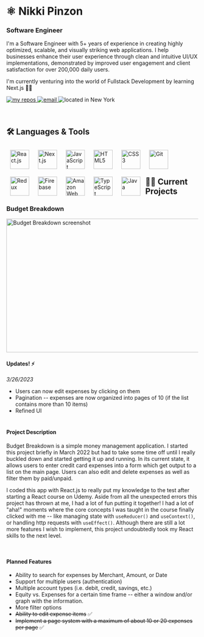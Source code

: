 <h1>⚛ Nikki Pinzon</h1>

### Software Engineer

<p>I'm a Software Engineer with 5+ years of experience in creating highly optimized, scalable, and visually striking web applications. I help businesses enhance their user experience through clean and intuitive UI/UX implementations, demonstrated by improved user engagement and client satisfaction for over 200,000 daily users.</p>

<p>I'm currently venturing into the world of Fullstack Development by learning Next.js 👩‍💻</p>

<!-- Badges -->
<p>
  <a href="https://github.com/npinzon1994?tab=repositories">
    <img alt="my repos" title="My Repositories" src="https://custom-icon-badges.demolab.com/badge/-My%20Repos-439D4B?style=for-the-badge&logoColor=white&logo=repo"/>
  </a>
  <a href="mailto:npinzon1994@gmail.com">
    <img alt="email" title="Shoot me an Email" src="https://custom-icon-badges.demolab.com/badge/-npinzon1994@gmail.com-28A0EF?style=for-the-badge&logo=mention&logoColor=white"/>
  </a>
  <a>
    <img alt="located in New York" title="Lives in New York" src="https://custom-icon-badges.demolab.com/badge/New_York-USA-9564D8?style=for-the-badge&logo=location&logoColor=white"/>
  </a>
</p>

<br/>

## 🛠 Languages & Tools
<p>
  <img align="left" alt="React.js" width="50px" style="padding: 10px;" src="https://cdn.jsdelivr.net/gh/devicons/devicon/icons/react/react-original.svg" />
  <img align="left" alt="Next.js" width="50px" style="padding: 10px;" src="https://cdn.jsdelivr.net/gh/devicons/devicon@latest/icons/nextjs/nextjs-original.svg" />
  <img align="left" alt="JavaScript" width="50px" style="padding: 10px;" src="https://cdn.jsdelivr.net/gh/devicons/devicon/icons/javascript/javascript-original.svg" />
  <img align="left" alt="HTML5" width="50px" style="padding: 10px;" src="https://cdn.jsdelivr.net/gh/devicons/devicon/icons/html5/html5-original.svg" />
  <img align="left" alt="CSS3" width="50px" style="padding: 10px;" src="https://cdn.jsdelivr.net/gh/devicons/devicon/icons/css3/css3-original.svg" />
  <img align="left" alt="Git" width="50px" style="padding: 10px;" src="https://cdn.jsdelivr.net/gh/devicons/devicon/icons/git/git-original.svg" />
  <img align="left" alt="Redux" width="50px" style="padding: 10px;" src="https://cdn.jsdelivr.net/gh/devicons/devicon/icons/redux/redux-original.svg" />
   <img align="left" alt="Firebase" width="50px" style="padding: 10px;" src="https://cdn.jsdelivr.net/gh/devicons/devicon/icons/firebase/firebase-plain.svg" />
  <img align="left" alt="Amazon Web Services" width="50px" style="padding: 10px;" src="https://cdn.jsdelivr.net/gh/devicons/devicon@latest/icons/amazonwebservices/amazonwebservices-original-wordmark.svg" />
  <img align="left" alt="TypeScript" width="50px" style="padding: 10px;" src="https://cdn.jsdelivr.net/gh/devicons/devicon/icons/typescript/typescript-original.svg" />
  <img align="left" alt="Java" width="50px" style="padding: 10px;" src="https://cdn.jsdelivr.net/gh/devicons/devicon/icons/java/java-original.svg" />
 
</p><br /><br /><br />

## 👩‍💻 Current Projects

### Budget Breakdown

<a href="https://github.com/npinzon1994/budget-breakdown"><img src="https://user-images.githubusercontent.com/22157316/227803604-8d6b1cd5-db8e-415f-8c04-72b722b06dee.png" alt="Budget Breakdown screenshot" height="350px" width="550px"/></a>

#### Updates! ⚡

*3/26/2023*
- Users can now edit expenses by clicking on them
- Pagination -- expenses are now organized into pages of 10 (if the list contains more than 10 items)
- Refined UI
#

#### Project Description
Budget Breakdown is a simple money management application. I started this project briefly in March 2022 but had to take some time off until I really buckled down and started getting it up and running. In its current state, it allows users to enter credit card expenses into a form which get output to a list on the main page. Users can also edit and delete expenses as well as filter them by paid/unpaid.  
  
I coded this app with React.js to really put my knowledge to the test after starting a React course on Udemy. Aside from all the unexpected errors this project has thrown at me, I had a lot of fun putting it together! I had a lot of "aha!" moments where the core concepts I was taught in the course finally clicked with me -- like managing state with ```useReducer()``` and ```useContext()```, or handling http requests with ```useEffect()```. Although there are still a lot more features I wish to implement, this project undoubtedly took my React skills to the next level.

<br />

#### Planned Features
- Ability to search for expenses by Merchant, Amount, or Date
- Support for multiple users (authentication)
- Multiple account types (i.e. debit, credit, savings, etc.)
- Equity vs. Expenses for a certain time frame -- either a window and/or graph with the information.
- More filter options
- ~~Ability to edit expense items~~ ✅
- ~~Implement a page system with a maximum of about 10 or 20 expenses per page~~ ✅

<!--
**npinzon1994/npinzon1994** is a ✨ _special_ ✨ repository because its `README.md` (this file) appears on your GitHub profile.

Here are some ideas to get you started:

- 🌱 I’m currently learning ...
- 👯 I’m looking to collaborate on ...
- 🤔 I’m looking for help with ...
- 💬 Ask me about ...
- 📫 How to reach me: ...
- 😄 Pronouns: ...
- ⚡ Fun fact: ...
-->
